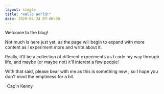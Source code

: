 ```yaml
---
layout: single
title: "Hello World!"
date: 2020-04-24 07:00:00
---
```


Welcome to the blog!  
  
Not much is here just yet, as the page will begin to expand with more content as I experiment more and write about it.  
  
Really, it'll be a collection of different experiments as I code my way through life, and maybe (or maybe not) it'll interest a few people!  
  
With that said, please bear with me as this is something new , so I hope you don't mind the emptiness for a bit.  
  
  
-Cap'n Kenny